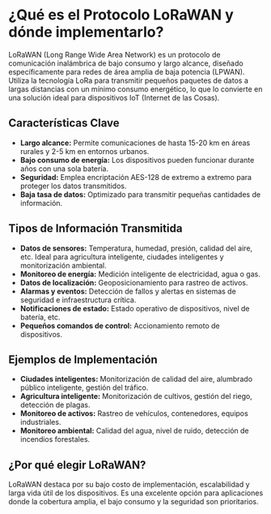 # ¿Qué es el Protocolo LoRaWAN y dónde implementarlo?

LoRaWAN (Long Range Wide Area Network) es un protocolo de comunicación inalámbrica de bajo consumo y largo alcance, diseñado específicamente para redes de área amplia de baja potencia (LPWAN). Utiliza la tecnología LoRa para transmitir pequeños paquetes de datos a largas distancias con un mínimo consumo energético, lo que lo convierte en una solución ideal para dispositivos IoT (Internet de las Cosas).

## Características Clave
* **Largo alcance:** Permite comunicaciones de hasta 15-20 km en áreas rurales y 2-5 km en entornos urbanos.
* **Bajo consumo de energía:** Los dispositivos pueden funcionar durante años con una sola batería.
* **Seguridad:** Emplea encriptación AES-128 de extremo a extremo para proteger los datos transmitidos.
* **Baja tasa de datos:** Optimizado para transmitir pequeñas cantidades de información.

## Tipos de Información Transmitida
* **Datos de sensores:** Temperatura, humedad, presión, calidad del aire, etc. Ideal para agricultura inteligente, ciudades inteligentes y monitorización ambiental.
* **Monitoreo de energía:** Medición inteligente de electricidad, agua o gas.
* **Datos de localización:** Geoposicionamiento para rastreo de activos.
* **Alarmas y eventos:** Detección de fallos y alertas en sistemas de seguridad e infraestructura crítica.
* **Notificaciones de estado:** Estado operativo de dispositivos, nivel de batería, etc.
* **Pequeños comandos de control:** Accionamiento remoto de dispositivos.

## Ejemplos de Implementación
* **Ciudades inteligentes:** Monitorización de calidad del aire, alumbrado público inteligente, gestión del tráfico.
* **Agricultura inteligente:** Monitorización de cultivos, gestión del riego, detección de plagas.
* **Monitoreo de activos:** Rastreo de vehículos, contenedores, equipos industriales.
* **Monitoreo ambiental:** Calidad del agua, nivel de ruido, detección de incendios forestales.

## ¿Por qué elegir LoRaWAN?
LoRaWAN destaca por su bajo costo de implementación, escalabilidad y larga vida útil de los dispositivos. Es una excelente opción para aplicaciones donde la cobertura amplia, el bajo consumo y la seguridad son prioritarios.

